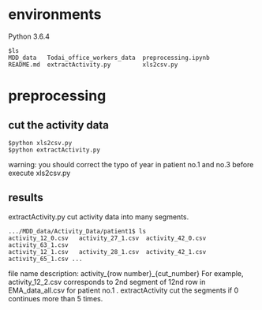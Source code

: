 # environments
Python 3.6.4
```
$ls
MDD_data   Todai_office_workers_data  preprocessing.ipynb
README.md  extractActivity.py         xls2csv.py
```

# preprocessing
## cut the activity data
```
$python xls2csv.py
$python extractActivity.py
```
warning: you should correct the typo of year in patient no.1 and no.3 before execute xls2csv.py

## results
extractActivity.py cut activity data into many segments.

```
.../MDD_data/Activity_Data/patient1$ ls
activity_12_0.csv   activity_27_1.csv  activity_42_0.csv  activity_63_1.csv
activity_12_1.csv   activity_28_1.csv  activity_42_1.csv  activity_65_1.csv ...
```

file name description: activity_{row number}_{cut_number}
For example, activity_12_2.csv corresponds to 2nd segment of 12nd row in EMA_data_all.csv for patient no.1 .
extractActivity cut the segments if 0 continues more than 5 times.